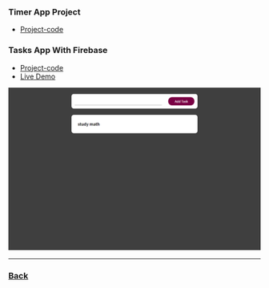 ### Timer App Project

- [Project-code](./timer-app-project/)

### Tasks App With Firebase

- [Project-code](../../Projects/09-task-app-firbase/10-Use-HTTP/)
- [Live Demo](https://tasks-app-eight.vercel.app/)

![tasks](../../screens/tasks-app-firebase.png)

---

### [Back](../readme.md)
